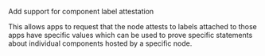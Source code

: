 Add support for component label attestation

This allows apps to request that the node attests to labels attached to those
apps have specific values which can be used to prove specific statements
about individual components hosted by a specific node.
